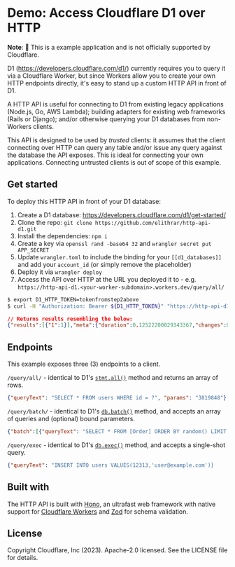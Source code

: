 # Demo: Access Cloudflare D1 over HTTP

**Note**: 🧪 This is a example application and is not officially supported by Cloudflare.

D1 (https://developers.cloudflare.com/d1/) currently requires you to query it via a Cloudflare Worker, but since Workers allow you to create your own HTTP endpoints directly, it's easy to stand up a custom HTTP API in front of D1.

A HTTP API is useful for connecting to D1 from existing legacy applications (Node.js, Go, AWS Lambda); building adapters for existing web frameworks (Rails or Django); and/or otherwise querying your D1 databases from non-Workers clients.

This API is designed to be used by _trusted_ clients: it assumes that the client connecting over HTTP can query any table and/or issue any query against the database the API exposes. This is ideal for connecting your own applications. Connecting untrusted clients is out of scope of this example.

## Get started

To deploy this HTTP API in front of your D1 database:

1. Create a D1 database: https://developers.cloudflare.com/d1/get-started/
2. Clone the repo: `git clone https://github.com/elithrar/http-api-d1.git`
3. Install the dependencies: `npm i`
4. Create a key via `openssl rand -base64 32` and `wrangler secret put APP_SECRET`
5. Update `wrangler.toml` to include the binding for your `[[d1_databases]]` and add your `account_id` (or simply remove the placeholder)
6. Deploy it via `wrangler deploy`
7. Access the API over HTTP at the URL you deployed it to - e.g. `https://http-api-d1.<your-worker-subdomain>.workers.dev/query/all/`

```sh
$ export D1_HTTP_TOKEN=tokenfromstep2above
$ curl -H "Authorization: Bearer ${D1_HTTP_TOKEN}" "https://http-api-d1.<your-worker-subdomain>.workers.dev/query/all/" --data '{"queryText": "SELECT 1"}'
```
```json
// Returns results resembling the below:
{"results":[{"1":1}],"meta":{"duration":0.12522200029343367,"changes":0,"last_row_id":0,"changed_db":false,"size_after":167936}}%
```
## Endpoints

This example exposes three (3) endpoints to a client.

`/query/all/` - identical to D1's [`stmt.all()`](https://developers.cloudflare.com/d1/platform/client-api/#await-stmtall-column-) method and returns an array of rows.

```json
{"queryText": "SELECT * FROM users WHERE id = ?", "params": "3819848"}
```

`/query/batch/` - identical to D1's [`db.batch()`](https://developers.cloudflare.com/d1/platform/client-api/#dbbatch) method, and accepts an array of queries and (optional) bound parameters.

```json
{"batch":[{"queryText": "SELECT * FROM [Order] ORDER BY random() LIMIT 1"},{"queryText": "SELECT * FROM [Order] ORDER BY random() LIMIT 1"}]}
```

`/query/exec` - identical to D1's [`db.exec()`](https://developers.cloudflare.com/d1/platform/client-api/#await-dbexec) method, and accepts a single-shot query.

```json
{"queryText": "INSERT INTO users VALUES(12313,'user@example.com')}
```

## Built with

The HTTP API is built with [Hono](https://hono.dev/), an ultrafast web framework with native support for [Cloudflare Workers](https://developers.cloudflare.com/workers/) and [Zod](https://zod.dev/) for schema validation.

## License

Copyright Cloudflare, Inc (2023). Apache-2.0 licensed. See the LICENSE file for details.

